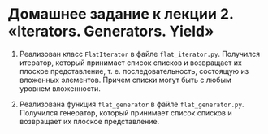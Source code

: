 # Домашнее задание к лекции 2. «Iterators. Generators. Yield»

1. Реализован класс `FlatIterator` в файле `flat_iterator.py`. Получился итератор, который принимает список списков и возвращает их плоское представление, т. е. последовательность, состоящую из вложенных элементов. Причем списки могут быть с любым уровнем вложенности.

2. Реализована функция `flat_generator` в файле `flat_generator.py`. Получился генератор, который принимает список списков и возвращает их плоское представление.
